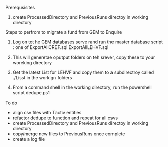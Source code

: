 
Prerequsisites
1. create ProcessedDirectory and PreviousRuns directoy in working directory


Steps to perfrom to migrate a fund from GEM to Enquire
1. Log on tot he GEM databases serve rand run the master database script : one of
ExportAllCREF.sql
ExportAllLEHVF.sql

2. This will generetae oputput folders on teh srever, copy these to your woreking directory

3. Get the latest List for LEHVF and copy them to a subdirectroy called ./Lisst in the workign folders
4. From a command shell in the working directory, run the powershell script
dedupe.ps1


To do
- align csv files with Tactiv entities
- refactor dedupe to function and repeat for all csvs
- create ProcessedDirectory and PreviousRuns directoy in working directory
- copy/merge new files to PreviousRuns once complete
- create a log file 